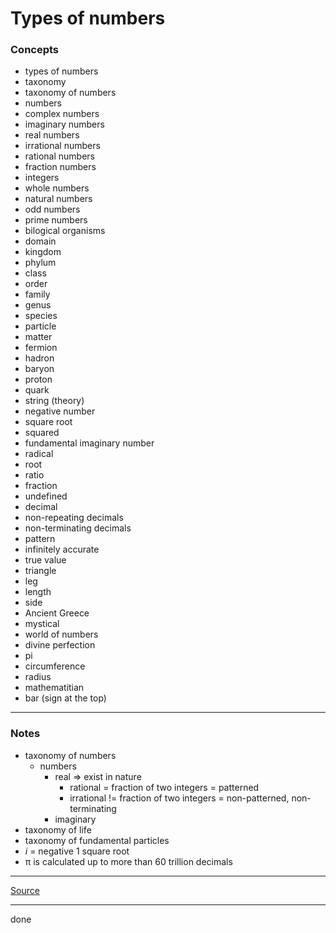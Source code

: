 # Types of numbers

### Concepts

- types of numbers
- taxonomy
- taxonomy of numbers
- numbers
- complex numbers
- imaginary numbers
- real numbers
- irrational numbers
- rational numbers
- fraction numbers
- integers
- whole numbers
- natural numbers
- odd numbers
- prime numbers
- bilogical organisms
- domain
- kingdom
- phylum
- class
- order
- family
- genus
- species
- particle
- matter
- fermion
- hadron
- baryon
- proton
- quark
- string (theory)
- negative number
- square root
- squared
- fundamental imaginary number
- radical
- root
- ratio
- fraction
- undefined
- decimal
- non-repeating decimals
- non-terminating decimals
- pattern
- infinitely accurate
- true value
- triangle
- leg
- length
- side
- Ancient Greece
- mystical
- world of numbers
- divine perfection
- pi
- circumference
- radius
- mathematitian
- bar (sign at the top)

---

### Notes

- taxonomy of numbers
    - numbers
        - real => exist in nature
            - rational = fraction of two integers = patterned
            - irrational != fraction of two integers = non-patterned, non-terminating
        - imaginary
- taxonomy of life
- taxonomy of fundamental particles
- *i* = negative 1 square root
- π is calculated up to more than 60 trillion decimals

---

[Source](https://youtu.be/QUGmwPwtbpg)

---

done